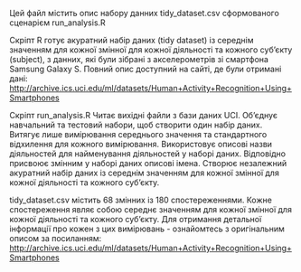 Цей файл містить опис набору данних tidy_dataset.csv сформованого сценарієм run_analysis.R

Скріпт R готує акуратний набір даних (tidy dataset) із середнім значенням для кожної змінної для кожної діяльності та кожного суб’єкту (subject), 
з данних, які були зібрані з акселерометрів зі смартфона Samsung Galaxy S. Повний опис доступний на сайті, де були отримані дані:
http://archive.ics.uci.edu/ml/datasets/Human+Activity+Recognition+Using+Smartphones

Скріпт run_analysis.R
Читає вихідні файли з бази даних UCI.
Об’єднує навчальний та тестовий набори, щоб створити один набір даних.
Витягує лише вимірювання середнього значення та стандартного відхилення для кожного вимірювання.
Використовує описові назви діяльностей для найменування діяльностей у наборі даних.
Відповідно присвоює змінним у наборі даних описові імена.
Створює незалежний акуратний набір даних із середнім значенням для кожної змінної для кожної діяльності та кожного суб’єкту.



tidy_dataset.csv містить 68 змінних із 180 спостереженнями. Кожне спостереження являє собою середнє значенням для кожної змінної для кожної діяльності та кожного суб’єкту.
Для отримання детальної інформації про кожен з цих вимірювань - ознайомтесь з оригінальним описом за посиланням:
http://archive.ics.uci.edu/ml/datasets/Human+Activity+Recognition+Using+Smartphones